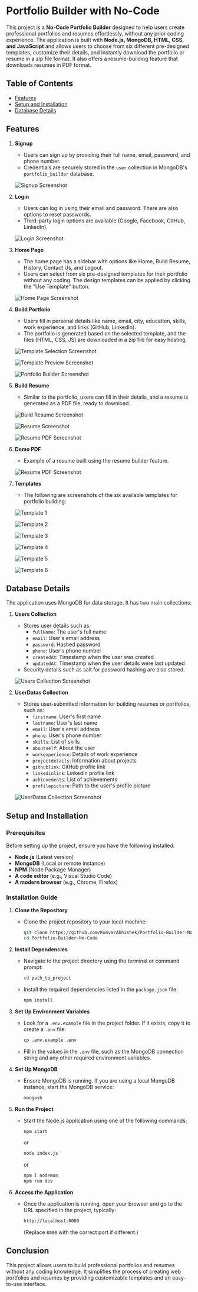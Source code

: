 # Portfolio Builder with No-Code

This project is a **No-Code Portfolio Builder** designed to help users create professional portfolios and resumes effortlessly, without any prior coding experience. The application is built with **Node.js, MongoDB, HTML, CSS, and JavaScript** and allows users to choose from six different pre-designed templates, customize their details, and instantly download the portfolio or resume in a zip file format. It also offers a resume-building feature that downloads resumes in PDF format.

## Table of Contents

- [Features](#features)
- [Setup and Installation](#setup-and-installation)
- [Database Details](#database-details)



## Features

1. **Signup**
   - Users can sign up by providing their full name, email, password, and phone number.
   - Credentials are securely stored in the `user` collection in MongoDB's `portfolio_builder` database.

   ![Signup Screenshot](https://github.com/user-attachments/assets/6eb757e6-aac7-4b7b-b934-9024a2fc126e)


2. **Login**
   - Users can log in using their email and password. There are also options to reset passwords.
   - Third-party login options are available (Google, Facebook, GitHub, LinkedIn).

   ![Login Screenshot](https://github.com/user-attachments/assets/91e22cca-028f-4b9b-84a5-9ceee66ef64d)


3. **Home Page**
   - The home page has a sidebar with options like Home, Build Resume, History, Contact Us, and Logout.
   - Users can select from six pre-designed templates for their portfolio without any coding. The design templates can be applied by clicking the "Use Template" button.

   ![Home Page Screenshot](https://github.com/user-attachments/assets/e58a83f2-0be9-4415-a3f0-1e890c87cc26)


4. **Build Portfolio**
   - Users fill in personal details like name, email, city, education, skills, work experience, and links (GitHub, LinkedIn).
   - The portfolio is generated based on the selected template, and the files (HTML, CSS, JS) are downloaded in a zip file for easy hosting.
   
   ![Template Selection Screenshot](https://github.com/user-attachments/assets/588d06d2-ffa7-404a-a475-0c1e66ab3ab5)

   ![Template Preview Screenshot](https://github.com/user-attachments/assets/9324f4d7-da65-49e1-897a-de0b22395437)
   
   ![Portfolio Builder Screenshot](https://github.com/user-attachments/assets/ffc0d3e0-8514-493b-a774-fa5de1f34f3c)


5. **Build Resume**
   - Similar to the portfolio, users can fill in their details, and a resume is generated as a PDF file, ready to download.

   ![Build Resume Screenshot](https://github.com/user-attachments/assets/36451ba8-0a10-4e59-adbe-1d406053e4fa)
   
   ![Resume Screenshot](https://github.com/user-attachments/assets/b875ca1b-1cbb-4a5b-bb2b-c62223074d57)
   
   ![Resume PDF Screenshot](https://github.com/user-attachments/assets/6dfbabdc-45d5-43eb-94ea-ee1e2e473887)


6. **Demo PDF**
   - Example of a resume built using the resume builder feature.

   ![Resume PDF Screenshot](https://github.com/user-attachments/assets/75578e11-a0e4-41fa-961d-de6d8fcce5fb)


7. **Templates**
   - The following are screenshots of the six available templates for portfolio building:

   ![Template 1](https://github.com/user-attachments/assets/fac93a89-18eb-4ba5-be00-73dca010acd5)
   
   ![Template 2](https://github.com/user-attachments/assets/4ba71af0-49fb-4bb4-9e99-e5af67f557d1)
   
   ![Template 3](https://github.com/user-attachments/assets/7d8e9dab-52f1-4438-905d-9323aa73c4c4)
   
   ![Template 4](https://github.com/user-attachments/assets/3ae277cc-8723-4c03-b583-e2401f5a7e85)
   
   ![Template 5](https://github.com/user-attachments/assets/20e2c9da-42c3-4066-a0ed-e8542730ea5f)
   
   ![Template 6](https://github.com/user-attachments/assets/5a341a34-02fd-4d79-b25c-ca60c9027433)



## Database Details

The application uses MongoDB for data storage. It has two main collections:

1. **Users Collection**
   - Stores user details such as:
     - `fullName`: The user's full name
     - `email`: User's email address
     - `password`: Hashed password
     - `phone`: User's phone number
     - `createdAt`: Timestamp when the user was created
     - `updatedAt`: Timestamp when the user details were last updated
   - Security details such as salt for password hashing are also stored.

   ![Users Collection Screenshot](https://github.com/user-attachments/assets/d5d47417-a7af-46a0-a3ad-ccf71228c115)

2. **UserDatas Collection**
   - Stores user-submitted information for building resumes or portfolios, such as:
     - `firstname`: User's first name
     - `lastname`: User's last name
     - `email`: User's email address
     - `phone`: User's phone number
     - `skills`: List of skills
     - `aboutself`: About the user
     - `workexperience`: Details of work experience
     - `projectdetails`: Information about projects
     - `githublink`: GitHub profile link
     - `linkedinlink`: LinkedIn profile link
     - `achievements`: List of achievements
     - `profilepicture`: Path to the user's profile picture

   ![UserDatas Collection Screenshot](https://github.com/user-attachments/assets/7b5ddc6b-a48d-481b-bd69-6f44ecfc27ea)
   

## Setup and Installation

### Prerequisites

Before setting up the project, ensure you have the following installed:
- **Node.js** (Latest version)
- **MongoDB** (Local or remote instance)
- **NPM** (Node Package Manager)
- **A code editor** (e.g., Visual Studio Code)
- **A modern browser** (e.g., Chrome, Firefox)

### Installation Guide

1. **Clone the Repository**
   - Clone the project repository to your local machine:
     ```bash
     git clone https://github.com/KunvarAbhishek/Portfolio-Builder-No-Code.git
     cd Portfolio-Builder-No-Code
     ```

2. **Install Dependencies**
   - Navigate to the project directory using the terminal or command prompt:
     ```bash
     cd path_to_project
     ```
   - Install the required dependencies listed in the `package.json` file:
     ```bash
     npm install
     ```

3. **Set Up Environment Variables**
   - Look for a `.env.example` file in the project folder. If it exists, copy it to create a `.env` file:
     ```bash
     cp .env.example .env
     ```
   - Fill in the values in the `.env` file, such as the MongoDB connection string and any other required environment variables.

4. **Set Up MongoDB**
   - Ensure MongoDB is running. If you are using a local MongoDB instance, start the MongoDB service:
     ```bash
     mongosh
     ```

5. **Run the Project**
   - Start the Node.js application using one of the following commands:
     ```bash
     npm start
     ```
     or
     ```bash
     node index.js
     ```
      or
     ```bash
     npm i nodemon
     npm run dev
     ```


6. **Access the Application**
   - Once the application is running, open your browser and go to the URL specified in the project, typically:
     ```bash
     http://localhost:8000
     ```
     (Replace `8000` with the correct port if different.)



## Conclusion

This project allows users to build professional portfolios and resumes without any coding knowledge. It simplifies the process of creating web portfolios and resumes by providing customizable templates and an easy-to-use interface.
